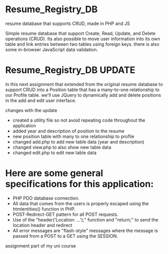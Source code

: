 # Resume_Registry_DB
resume database that supports CRUD, made in PHP and JS

Simple resume database that support Create, Read, Update, and Delete operations (CRUD). 
Its also possible to move user information into its own table and link entries between two tables using foreign keys. there is also some in-browser JavaScript data validation.


# Resume_Registry_DB UPDATE

In this next assignment that extended from the original resume database to support CRUD into a Position table that has a many-to-one relationship to our Profile table.
we'll use JQuery to dynamically add and delete positions in the add and edit user interface.

changes with the update

- created a utility file so not avoid repeating code throughout the application 
- added year and description of position to the resume 
- new position table with many to one relationship to profile 
- changed add.php to add new table data (year and description)
- changed view.php to also show new table data
- changed edit.php  to edit new table data


# Here are some general specifications for this application:

   - PHP PDO database connection.
   - All data that comes from the users is properly escaped using the htmlentities() function in PHP.
   - POST-Redirect-GET pattern for all POST requests.
   - Use of the "header('Location: ...');" function and "return;" to send the location header and redirect
   - All error messages are "flash-style" messages where the message is passed from a POST to a GET using the SESSION.



assignment part of my uni course
